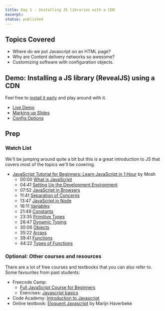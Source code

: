 ```yaml
---
title: Day 1 - Installing JS libraries with a CDN
excerpt: 
status: published
---
```


## Topics Covered
- Where do we put Javascript on an HTML page?
- Why are Content delivery networks so awesome?
- Customizing software with configuration objects.

## Demo: Installing a JS library (RevealJS) using a CDN
Feel free to [install it early](https://revealjs.com/installation/) and play around with it.
- [Live Demo](https://revealjs.com/demo/)
- [Marking up Slides](https://revealjs.com/markup/)
- [Config Options](https://revealjs.com/config/)

## Prep
### Watch List
We'll be jumping around quite a bit but this is a great introduction to JS that covers most of the topics we'll be covering.

- [JavaScript Tutorial for Beginners: Learn JavaScript in 1 Hour](https://www.youtube.com/watch?v=W6NZfCO5SIk) by Mosh
  - 00:00 [What is JavaScript](https://www.youtube.com/watch?v=W6NZfCO5SIk)
  - 04:41 [Setting Up the Development Environment](https://www.youtube.com/watch?v=W6NZfCO5SIk&t=281s)
  - 07:52 [JavaScript in Browsers](https://www.youtube.com/watch?v=W6NZfCO5SIk&t=472s)
  - 11:41 [Separation of Concerns](https://www.youtube.com/watch?v=W6NZfCO5SIk&t=701s)
  - 13:47 [JavaScript in Node](https://www.youtube.com/watch?v=W6NZfCO5SIk&t=827s)
  - 16:11 [Variables](https://www.youtube.com/watch?v=W6NZfCO5SIk&t=971s)
  - 21:49 [Constants](https://www.youtube.com/watch?v=W6NZfCO5SIk&t=1309s)
  - 23:35 [Primitive Types](https://www.youtube.com/watch?v=W6NZfCO5SIk&t=1415s) 
  - 26:47 [Dynamic Typing ](https://www.youtube.com/watch?v=W6NZfCO5SIk&t=1607s)
  - 30:06 [Objects](https://www.youtube.com/watch?v=W6NZfCO5SIk&t=1806s)
  - 35:22 [Arrays](https://www.youtube.com/watch?v=W6NZfCO5SIk&t=2122s)
  - 39:41 [Functions](https://www.youtube.com/watch?v=W6NZfCO5SIk&t=2122s)
  - 44:22 [Types of Functions](https://www.youtube.com/watch?v=W6NZfCO5SIk&t=2662s)

### Optional: Other courses and resources
There are a lot of free courses and textbooks that you can also refer to. Some favourites from past students:
- Freecode Camp: 
    - [Full JavaScript Course for Beginners](https://www.freecodecamp.org/news/full-javascript-course-for-beginners/)
    - Exercises: [Javascript basics](https://www.freecodecamp.org/learn/javascript-algorithms-and-data-structures/#basic-javascript)
- Code Academy: [Introduction to Javascript](https://www.codecademy.com/learn/introduction-to-javascript)
- Online textbook: [Eloquent Javascript](https://eloquentjavascript.net/) by Marijn Haverbeke